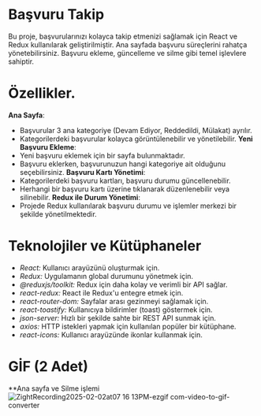 # Başvuru Takip
Bu proje, başvurularınızı kolayca takip etmenizi sağlamak için React ve Redux kullanılarak geliştirilmiştir.
Ana sayfada başvuru süreçlerini rahatça yönetebilirsiniz. Başvuru ekleme, güncelleme ve silme gibi temel işlevlere sahiptir.

# Özellikler.
**Ana Sayfa**: 
- Başvurular 3 ana kategoriye (Devam Ediyor, Reddedildi, Mülakat) ayrılır.
- Kategorilerdeki başvurular kolayca görüntülenebilir ve yönetilebilir.
**Yeni Başvuru Ekleme**:
- Yeni başvuru eklemek için bir sayfa bulunmaktadır.
- Başvuru eklerken, başvurunuzun hangi kategoriye ait olduğunu seçebilirsiniz.
**Başvuru Kartı Yönetimi**:
- Kategorilerdeki başvuru kartları, başvuru durumu güncellenebilir.
- Herhangi bir başvuru kartı üzerine tıklanarak düzenlenebilir veya silinebilir.
**Redux ile Durum Yönetimi**:
- Projede Redux kullanılarak başvuru durumu ve işlemler merkezi bir şekilde yönetilmektedir.

# Teknolojiler ve Kütüphaneler
- *React:* Kullanıcı arayüzünü oluşturmak için.
- *Redux:* Uygulamanın global durumunu yönetmek için.
- *@reduxjs/toolkit:* Redux için daha kolay ve verimli bir API sağlar.
- *react-redux:* React ile Redux'u entegre etmek için.
- *react-router-dom:* Sayfalar arası gezinmeyi sağlamak için.
- *react-toastify:* Kullanıcıya bildirimler (toast) göstermek için.
- *json-server:* Hızlı bir şekilde sahte bir REST API sunmak için.
- *axios:* HTTP istekleri yapmak için kullanılan popüler bir kütüphane.
- *react-icons:* Kullanıcı arayüzünde ikonlar kullanmak için.

# GİF (2 Adet)
**Ana sayfa ve Silme işlemi
![ZightRecording2025-02-02at07 16 13PM-ezgif com-video-to-gif-converter](https://github.com/user-attachments/assets/910660ce-e4eb-4c9d-af28-f1ce3466b95f)

